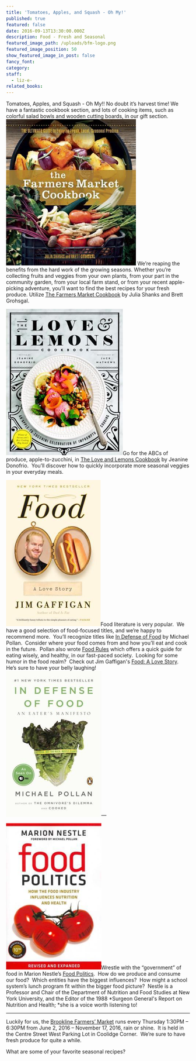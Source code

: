 ```yaml
---
title: 'Tomatoes, Apples, and Squash - Oh My!'
published: true
featured: false
date: 2016-09-13T13:30:00.000Z
description: Food - Fresh and Seasonal
featured_image_path: /uploads/bfm-logo.png
featured_image_position: 50
show_featured_image_in_post: false
fancy_font:
category:
staff:
  - liz-e-
related_books:
---
```



Tomatoes, Apples, and Squash - Oh My!! No doubt it’s harvest time! We have a fantastic cookbook section, and lots of cooking items, such as colorful salad bowls and wooden cutting boards, in our gift section. [![](/uploads/versions/farmers-market-cookbook---x----356-400x---.jpg)](http://www.brooklinebooksmith-shop.com/book/9780865718227) We’re reaping the benefits from the hard work of the growing seasons. Whether you’re collecting fruits and veggies from your own plants, from your part in the community garden, from your local farm stand, or from your recent apple-picking adventure, you’ll want to find the best recipes for your fresh produce. Utilize [<u>The Farmers Market Cookbook</u>](http://www.brooklinebooksmith-shop.com/book/9780865718227) by Julia Shanks and Brett Grohsgal.

[![](/uploads/versions/love-and-lemons---x----320-400x---.jpg)](http://www.brooklinebooksmith-shop.com/book/9781583335864)Go for the ABCs of produce, apple-to-zucchini, in [<u>The Love and Lemons Cookbook</u>](http://www.brooklinebooksmith-shop.com/book/9781583335864) by Jeanine Donofrio.&nbsp; You’ll discover how to quickly incorporate more seasonal veggies in your everyday meals.&nbsp;

[![](/uploads/versions/food-love-story---x----259-400x---.jpg)](http://www.brooklinebooksmith-shop.com/book/9780804140430)Food literature is very popular.&nbsp; We have a good selection of food-focused titles, and we’re happy to recommend more.&nbsp; You’ll recognize titles like [<u>In Defense of Food</u>](http://www.brooklinebooksmith-shop.com/book/9780143114963) by Michael Pollan.&nbsp; Consider where your food comes from and how you’ll eat and cook in the future.&nbsp; Pollan also wrote [<u>Food Rules</u>](http://www.brooklinebooksmith-shop.com/book/9780143116387) which offers a quick guide for eating wisely, and healthy, in our fast-paced society.&nbsp; Looking for some humor in the food realm?&nbsp; Check out Jim Gaffigan's [<u>Food: A Love Story</u>](http://www.brooklinebooksmith-shop.com/book/9780804140430).&nbsp; He’s sure to have your belly laughing! [![](/uploads/versions/in-defense-of-food---x----261-400x---.jpg)](http://www.brooklinebooksmith-shop.com/book/9780143114963)—

[![](/uploads/versions/food-politcs---x----261-400x---.jpg)](http://www.brooklinebooksmith-shop.com/book/9780520275966)Wrestle with the “government” of food in Marion Nestle’s [<u>Food Politics</u>](http://www.brooklinebooksmith-shop.com/book/9780520275966).&nbsp; How do we produce and consume our food?&nbsp; Which entities have the biggest influences?&nbsp; How might a school system’s lunch program fit within the bigger food picture?&nbsp; Nestle is a Professor and Chair of the Department of Nutrition and Food Studies at New York University, and the Editor of the 1988 *Surgeon General's Report on Nutrition and Health;&nbsp;*she is a voice worth listening to!

---

Luckily for us, the [Brookline Farmers’ Market](https://brooklinefarmersmarket.com/about/) runs every Thursday 1:30PM – 6:30PM from June 2, 2016 – November 17, 2016, rain or shine. &nbsp;It is held in the Centre Street West Parking Lot in Coolidge Corner.&nbsp; We’re sure to have fresh produce for quite a while.&nbsp;

What are some of your favorite seasonal recipes?